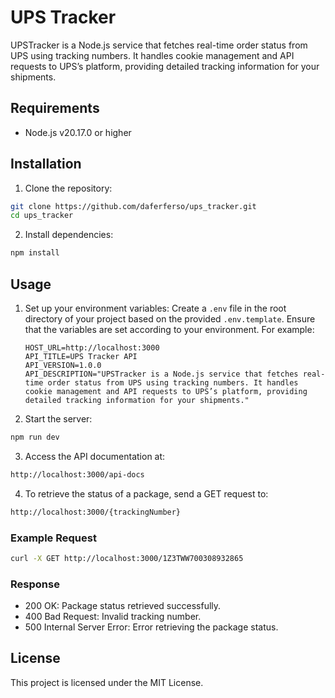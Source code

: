 # UPS Tracker

UPSTracker is a Node.js service that fetches real-time order status from UPS using tracking numbers. It handles cookie management and API requests to UPS’s platform, providing detailed tracking information for your shipments.

## Requirements

- Node.js v20.17.0 or higher

## Installation

1. Clone the repository:

```bash
git clone https://github.com/daferferso/ups_tracker.git
cd ups_tracker
```

2. Install dependencies:

```bash
npm install
```

## Usage

1. Set up your environment variables: Create a `.env` file in the root directory of your project based on the provided `.env.template`. Ensure that the variables are set according to your environment. For example:

   ```plaintext
   HOST_URL=http://localhost:3000
   API_TITLE=UPS Tracker API
   API_VERSION=1.0.0
   API_DESCRIPTION="UPSTracker is a Node.js service that fetches real-time order status from UPS using tracking numbers. It handles cookie management and API requests to UPS’s platform, providing detailed tracking information for your shipments."

   ```

2. Start the server:

```bash
npm run dev
```

3. Access the API documentation at:

```bash
http://localhost:3000/api-docs
```

4. To retrieve the status of a package, send a GET request to:

```bash
http://localhost:3000/{trackingNumber}
```

### Example Request

```bash
curl -X GET http://localhost:3000/1Z3TWW700308932865
```

### Response

- 200 OK: Package status retrieved successfully.
- 400 Bad Request: Invalid tracking number.
- 500 Internal Server Error: Error retrieving the package status.

## License

This project is licensed under the MIT License.
